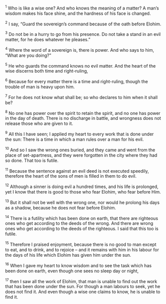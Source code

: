 <sup>1</sup> Who is like a wise one? And who knows the meaning of a matter? A man’s wisdom makes his face shine, and the hardness of his face is changed.

<sup>2</sup> I say, “Guard the sovereign’s command because of the oath before Elohim.

<sup>3</sup> Do not be in a hurry to go from his presence. Do not take a stand in an evil matter, for he does whatever he pleases.”

<sup>4</sup> Where the word of a sovereign is, there is power. And who says to him, “What are you doing?”

<sup>5</sup> He who guards the command knows no evil matter. And the heart of the wise discerns both time and right-ruling,

<sup>6</sup> Because for every matter there is a time and right-ruling, though the trouble of man is heavy upon him.

<sup>7</sup> For he does not know what shall be; so who declares to him when it shall be?

<sup>8</sup> No one has power over the spirit to retain the spirit, and no one has power in the day of death. There is no discharge in battle, and wrongness does not release those who are given to it.

<sup>9</sup> All this I have seen; I applied my heart to every work that is done under the sun: There is a time in which a man rules over a man for his evil.

<sup>10</sup> And so I saw the wrong ones buried, and they came and went from the place of set-apartness, and they were forgotten in the city where they had so done. That too is futile.

<sup>11</sup> Because the sentence against an evil deed is not executed speedily, therefore the heart of the sons of men is filled in them to do evil.

<sup>12</sup> Although a sinner is doing evil a hundred times, and his life is prolonged, yet I know that there is good to those who fear Elohim, who fear before Him.

<sup>13</sup> But it shall not be well with the wrong one, nor would he prolong his days as a shadow, because he does not fear before Elohim.

<sup>14</sup> There is a futility which has been done on earth, that there are righteous ones who get according to the deeds of the wrong. And there are wrong ones who get according to the deeds of the righteous. I said that this too is futile.

<sup>15</sup> Therefore I praised enjoyment, because there is no good to man except to eat, and to drink, and to rejoice – and it remains with him in his labour for the days of his life which Elohim has given him under the sun.

<sup>16</sup> When I gave my heart to know wisdom and to see the task which has been done on earth, even though one sees no sleep day or night,

<sup>17</sup> then I saw all the work of Elohim, that man is unable to find out the work that has been done under the sun. For though a man labours to seek, yet he does not find it. And even though a wise one claims to know, he is unable to find it.

